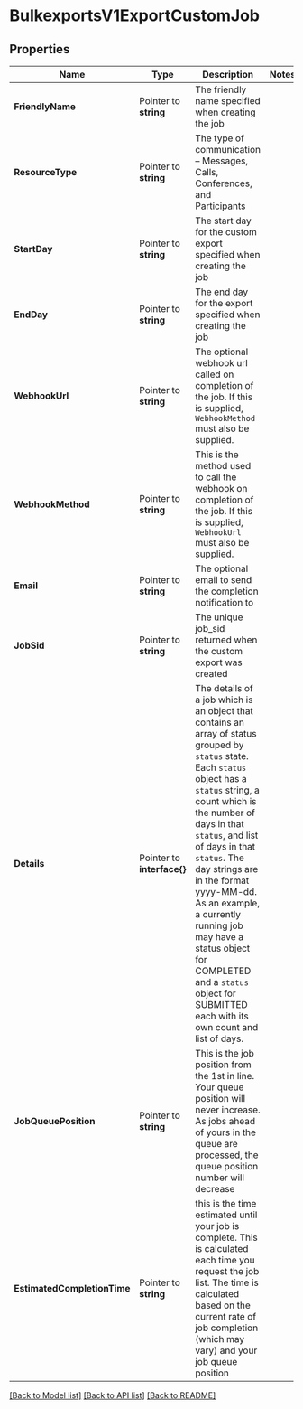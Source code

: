 # BulkexportsV1ExportCustomJob

## Properties

Name | Type | Description | Notes
------------ | ------------- | ------------- | -------------
**FriendlyName** | Pointer to **string** | The friendly name specified when creating the job |
**ResourceType** | Pointer to **string** | The type of communication – Messages, Calls, Conferences, and Participants |
**StartDay** | Pointer to **string** | The start day for the custom export specified when creating the job |
**EndDay** | Pointer to **string** | The end day for the export specified when creating the job |
**WebhookUrl** | Pointer to **string** | The optional webhook url called on completion of the job. If this is supplied, `WebhookMethod` must also be supplied. |
**WebhookMethod** | Pointer to **string** | This is the method used to call the webhook on completion of the job. If this is supplied, `WebhookUrl` must also be supplied. |
**Email** | Pointer to **string** | The optional email to send the completion notification to |
**JobSid** | Pointer to **string** | The unique job_sid returned when the custom export was created |
**Details** | Pointer to **interface{}** | The details of a job which is an object that contains an array of status grouped by `status` state.  Each `status` object has a `status` string, a count which is the number of days in that `status`, and list of days in that `status`. The day strings are in the format yyyy-MM-dd. As an example, a currently running job may have a status object for COMPLETED and a `status` object for SUBMITTED each with its own count and list of days. |
**JobQueuePosition** | Pointer to **string** | This is the job position from the 1st in line. Your queue position will never increase. As jobs ahead of yours in the queue are processed, the queue position number will decrease |
**EstimatedCompletionTime** | Pointer to **string** | this is the time estimated until your job is complete. This is calculated each time you request the job list. The time is calculated based on the current rate of job completion (which may vary) and your job queue position |

[[Back to Model list]](../README.md#documentation-for-models) [[Back to API list]](../README.md#documentation-for-api-endpoints) [[Back to README]](../README.md)


